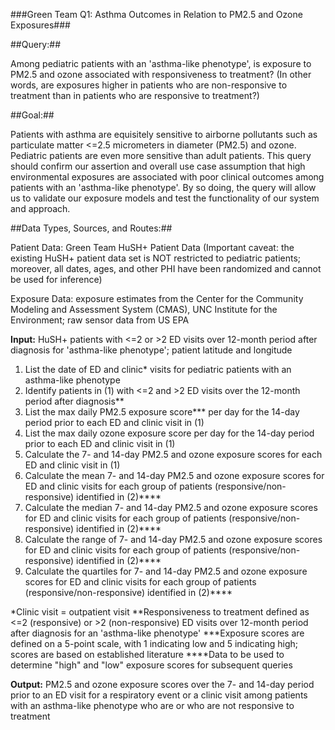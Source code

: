 
###Green Team Q1: Asthma Outcomes in Relation to PM2.5 and Ozone Exposures###

##Query:##

Among pediatric patients with an 'asthma-like phenotype', is exposure to PM2.5 and ozone associated with responsiveness to treatment? (In other words, are exposures higher in patients who are non-responsive to treatment than in patients who are responsive to treatment?)

##Goal:##

Patients with asthma are equisitely sensitive to airborne pollutants such as particulate matter <=2.5 micrometers in diameter (PM2.5) and ozone. Pediatric patients are even more sensitive than adult patients. This query should confirm our assertion and overall use case assumption that high environmental exposures are associated with poor clinical outcomes among patients with an 'asthma-like phenotype'. By so doing, the query will allow us to validate our exposure models and test the functionality of our system and approach.

##Data Types, Sources, and Routes:##

Patient Data: Green Team HuSH+ Patient Data
(Important caveat: the existing HuSH+ patient data set is NOT restricted to pediatric patients; moreover, all dates, ages, and other PHI have been randomized and cannot be used for inference)

Exposure Data: exposure estimates from the Center for the Community Modeling and Assessment System (CMAS), UNC Institute for the Environment; raw sensor data from US EPA

**Input:** HuSH+ patients with <=2 or >2 ED visits over 12-month period after diagnosis for 'asthma-like phenotype'; patient latitude and longitude

1. List the date of ED and clinic* visits for pediatric patients with an asthma-like phenotype
2. Identify patients in (1) with <=2 and >2 ED visits over the 12-month period after diagnosis**
3. List the max daily PM2.5 exposure score*** per day for the 14-day period prior to each ED and clinic visit in (1)
4. List the max daily ozone exposure score per day for the 14-day period prior to each ED and clinic visit in (1)
5. Calculate the 7- and 14-day PM2.5 and ozone exposure scores for each ED and clinic visit in (1)
6. Calculate the mean 7- and 14-day PM2.5 and ozone exposure scores for ED and clinic visits for each group of patients (responsive/non-responsive) identified in (2)****
7. Calculate the median 7- and 14-day PM2.5 and ozone exposure scores for ED and clinic visits for each group of patients (responsive/non-responsive) identified in (2)****
8. Calculate the range of 7- and 14-day PM2.5 and ozone exposure scores for ED and clinic visits for each group of patients (responsive/non-responsive) identified in (2)****
9. Calculate the quartiles for 7- and 14-day PM2.5 and ozone exposure scores for ED and clinic visits for each group of patients (responsive/non-responsive) identified in (2)****


*Clinic visit = outpatient visit
**Responsiveness to treatment defined as <=2 (responsive) or >2 (non-responsive) ED visits over 12-month period after diagnosis for an 'asthma-like phenotype'
***Exposure scores are defined on a 5-point scale, with 1 indicating low and 5 indicating high; scores are based on established literature
****Data to be used to determine "high" and "low" exposure scores for subsequent queries

**Output:** PM2.5 and ozone exposure scores over the 7- and 14-day period prior to an ED visit for a respiratory event or a clinic visit among patients with an asthma-like phenotype who are or who are not responsive to treatment
